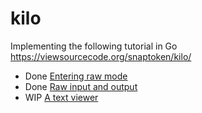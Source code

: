 # kilo

Implementing the following tutorial in Go https://viewsourcecode.org/snaptoken/kilo/

* Done [Entering raw mode](https://viewsourcecode.org/snaptoken/kilo/02.enteringRawMode.html)
* Done [Raw input and output](https://viewsourcecode.org/snaptoken/kilo/03.rawInputAndOutput.html)
* WIP [A text viewer](https://viewsourcecode.org/snaptoken/kilo/04.aTextViewer.html)
